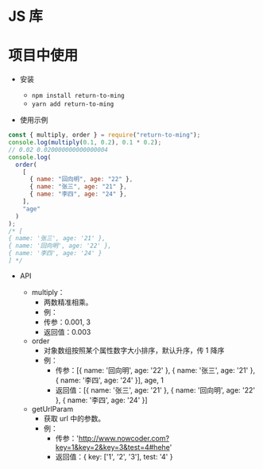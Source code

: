 <!--
 *@description:
 *@author: return_to_ming
 *@date: 2022-02-08 16:44
-->

# JS 库

# 项目中使用

- 安装

  - `npm install return-to-ming`
  - `yarn add return-to-ming`

- 使用示例

```js
const { multiply, order } = require("return-to-ming");
console.log(multiply(0.1, 0.2), 0.1 * 0.2);
// 0.02 0.020000000000000004
console.log(
  order(
    [
      { name: "回向明", age: "22" },
      { name: "张三", age: "21" },
      { name: "李四", age: "24" },
    ],
    "age"
  )
);
/* [
{ name: '张三', age: '21' },
{ name: '回向明', age: '22' },
{ name: '李四', age: '24' }
] */
```

- API

  - multiply：
    - 两数精准相乘。
    - 例：
    - 传参：0.001, 3
    - 返回值：0.003
  - order
    - 对象数组按照某个属性数字大小排序，默认升序，传 1 降序
    - 例：
      - 传参：[{ name: '回向明', age: '22' }, { name: '张三', age: '21' }, { name: '李四', age: '24' }], age, 1
      - 返回值：[{ name: '张三', age: '21' }, { name: '回向明', age: '22' }, { name: '李四', age: '24' }]
  - getUrlParam
    - 获取 url 中的参数。
    - 例：
      - 传参：'http://www.nowcoder.com?key=1&key=2&key=3&test=4#hehe'
      - 返回值：{ key: ['1', '2', '3'], test: '4' }
